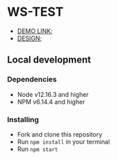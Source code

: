 # WS-TEST
- [DEMO LINK](https://ShevchyshynRoman.github.io/ws-test/);
- [DESIGN](https://www.figma.com/file/UlBnJHOSYkW4KEPwusZfNQ/Test-task?node-id=0%3A1);

## Local development

### Dependencies
* Node v12.16.3 and higher
* NPM v6.14.4 and higher

### Installing
* Fork and clone this repository
* Run `npm install` in your terminal
* Run `npm start`
